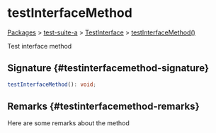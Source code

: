 # testInterfaceMethod

[Packages](/) \> [test-suite-a](/test-suite-a/) \> [TestInterface](/test-suite-a/testinterface-interface/) \> [testInterfaceMethod()](/test-suite-a/testinterface-interface/testinterfacemethod-methodsignature)

Test interface method

## Signature {#testinterfacemethod-signature}

```typescript
testInterfaceMethod(): void;
```

## Remarks {#testinterfacemethod-remarks}

Here are some remarks about the method
